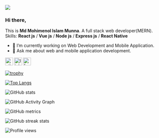 ![](https://media-exp1.licdn.com/dms/image/C5616AQGDVVMzf-ZI1w/profile-displaybackgroundimage-shrink_200_800/0/1626155121623?e=1635984000&v=beta&t=vMNLVxZo4mmMaTWCu38iLO1nUoRERVB7NRM7CZEQ3UM)
### Hi there,
This is <b>Md Mohimenol Islam Munna</b>. A full stack web developer(MERN).</br>
Skills: <b>React js</b> /<b> Vue js</b> /<b> Node js</b> /<b> Express js</b> /<b> React Native</b>

- 🔭 I’m currently working on Web Development and Mobile Application.  
- 💬 Ask me about web and mobile application development. 

[<img src='https://cdn.jsdelivr.net/npm/simple-icons@3.0.1/icons/github.svg' alt='github' height='25'>](https://github.com/Mohimenol-Islam-Munna)  [<img src='https://cdn.jsdelivr.net/npm/simple-icons@3.0.1/icons/linkedin.svg' alt='linkedin' height='25'>](https://www.linkedin.com/in/mohimenol-munna-a54167132/)  [<img src='https://cdn.jsdelivr.net/npm/simple-icons@3.0.1/icons/facebook.svg' alt='facebook' height='25'>](https://www.facebook.com/mohimenol.munna)  

[![trophy](https://github-profile-trophy.vercel.app/?username=Mohimenol-Islam-Munna)](https://github.com/ryo-ma/github-profile-trophy)

[![Top Langs](https://github-readme-stats.vercel.app/api/top-langs/?username=Mohimenol-Islam-Munna)](https://github.com/anuraghazra/github-readme-stats)

![GitHub stats](https://github-readme-stats.vercel.app/api?username=Mohimenol-Islam-Munna&show_icons=true&count_private=true)  

![GitHub Activity Graph](https://activity-graph.herokuapp.com/graph?username=Mohimenol-Islam-Munna)  

![GitHub metrics](https://metrics.lecoq.io/Mohimenol-Islam-Munna)  

![GitHub streak stats](https://github-readme-streak-stats.herokuapp.com/?user=Mohimenol-Islam-Munna)  

![Profile views](https://gpvc.arturio.dev/Mohimenol-Islam-Munna)  
